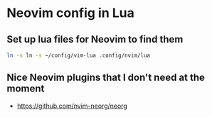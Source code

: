 # Neovim config in Lua

## Set up lua files for Neovim to find them

```bash
ln -s ln -s ~/config/vim-lua .config/nvim/lua
```

## Nice Neovim plugins that I don't need at the moment

- https://github.com/nvim-neorg/neorg
